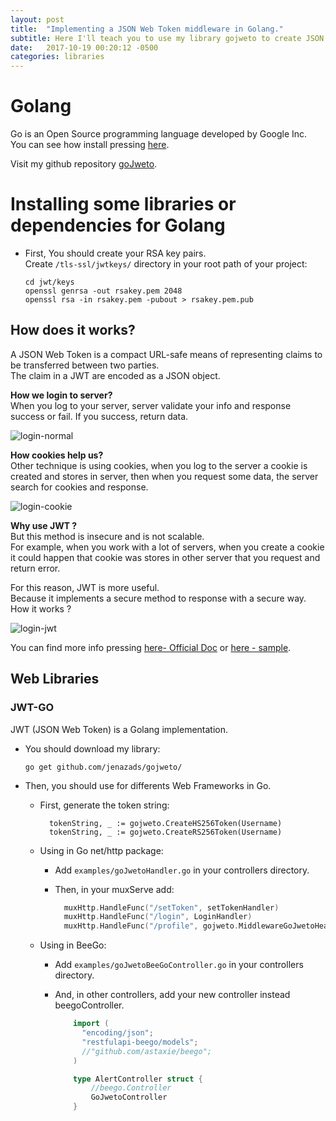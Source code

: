 ```yaml
---
layout: post
title:  "Implementing a JSON Web Token middleware in Golang."
subtitle: Here I'll teach you to use my library gojweto to create JSON webs token.
date:   2017-10-19 00:20:12 -0500
categories: libraries
---
```

# Golang

Go is an Open Source programming language developed by Google Inc.  
You can see how install pressing [here](/frameworks/Create-a-REST-service-using-Go-Language-and-BeeGo-Framework).

Visit my github repository [goJweto](https://github.com/jenazads/gojweto).

# Installing some libraries or dependencies for Golang

* First, You should create your RSA key pairs.  
  Create `/tls-ssl/jwtkeys/` directory in your root path of your project:

      cd jwt/keys
      openssl genrsa -out rsakey.pem 2048
      openssl rsa -in rsakey.pem -pubout > rsakey.pem.pub

## How does it works?

A JSON Web Token is a compact URL-safe means of representing claims to be transferred between two parties.  
The claim in a JWT are encoded as a JSON object.

**How we login to server?**  
When you log to your server, server validate your info and response success or fail. If you success, return data.

![login-normal][normal-login]

**How cookies help us?**  
Other technique is using cookies, when you log to the server a cookie is created and stores in server, then when you request some data, the server search for cookies and response.

![login-cookie][cookie-login]

**Why use JWT ?**  
But this method is insecure and is not scalable.  
For example, when you work with a lot of servers, when you create a cookie it could happen that cookie was stores in other server that you request and return error.

For this reason, JWT is more useful.  
Because it implements a secure method to response with a secure way.  
How it works ?

![login-jwt][jwt-login]

You can find more info pressing [here- Official Doc](https://jwt.io/) or [here - sample](http://robmclarty.com/blog/what-is-a-json-web-token).
## Web Libraries

### JWT-GO

JWT (JSON Web Token) is a Golang implementation.  
* You should download my library:

      go get github.com/jenazads/gojweto/

* Then, you should use for differents Web Frameworks in Go.
        
    * First, generate the token string:
      
            tokenString, _ := gojweto.CreateHS256Token(Username)
            tokenString, _ := gojweto.CreateRS256Token(Username)

    * Using in Go net/http package:
      
      * Add `examples/goJwetoHandler.go` in your controllers directory.
      
      * Then, in your muxServe add:
      
        ```go
          muxHttp.HandleFunc("/setToken", setTokenHandler)
          muxHttp.HandleFunc("/login", LoginHandler)
          muxHttp.HandleFunc("/profile", gojweto.MiddlewareGoJwetoHeaders(WithAuthHandler, NoAuthHandler))
        ```

    * Using in BeeGo:
    
      * Add `examples/goJwetoBeeGoController.go` in your controllers directory.
        
      * And, in other controllers, add your new controller instead beegoController.
      
        ```go
            import (
              "encoding/json";
              "restfulapi-beego/models";
              //"github.com/astaxie/beego";
            )

            type AlertController struct {
	            //beego.Controller
	            GoJwetoController
            }
        ```

[normal-login]:   /assets/internet_services/JWT/rest-work.jpg
[cookie-login]:   /assets/internet_services/JWT/cookie-work.jpg
[jwt-login]:      /assets/internet_services/JWT/jwt-work.jpg
